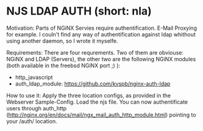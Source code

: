 # NJS LDAP AUTH (short: nla)

Motivation: Parts of NGiNX Servies require authentification. E-Mail Proxying for example. I couln't find any way of 
authentification against ldap whithout using another daemon, so I wrote it myselfe.

Requirements: There are four requrements. Two of them are obviouse: NGiNX and LDAP (Servers), the other two are the following NGiNX 
modules (both available in the freebsd NGiNX port ;) ):
* http_javascript
* auth_ldap_module: https://github.com/kvspb/nginx-auth-ldap

How to use it:
Apply the three location configs, as provided in the Webserver Sample-Config. Load the njs file.
You can now authentificate users through auth_http (http://nginx.org/en/docs/mail/ngx_mail_auth_http_module.html) pointing to your 
/auth/ location.
